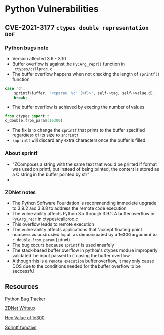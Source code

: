 # Python Vulnerabilities

## CVE-2021-3177 `ctypes double representation BoF`
### Python bugs note
- Version affected 3.6 - 3.10
- Buffer overflow is against the `PyCArg_repr()` function in `_ctypes/callproc.c`
- The buffer overflow happens when not checking the length of `sprintf()` function
```c++
case 'd':
    sprintf(buffer, "<cparam '%c' (%f)>", self->tag, self->value.d);
    break;
```
- The buffer overflow is achieved by execing the number of values 
```python
from ctypes import *
c_double.from_param(1e300)
```
- The fix is to change the `sprintf` that prints to the buffer specified regardless of its size to `snprintf`
- `snprintf` will discard any extra characters once the buffer is filled

### About sprintf
- "ZComposes a string with the same text that would be printed if format was used on printf, but instead of being printed, the content is stored as a C string in the buffer pointed by str"
- 
### ZDNet notes
- The Python Software Foundation is recommending immediete upgrade to 3.9.2 and 3.8.8 to address the remote code execution
- The vulnerability affects Python 3.x through 3.9.1: A buffer overflow in `PyCArg_repr` in ctypes/callproc.c
- This overflow leads to remote execution 
- The vulnerability affects applications that "accept floating-point numbers as unstrusted input, as demonstrated by a 1e300 argument to `c_double.from_param` (zdnet)
- The bug occurs because `sprintf` is used unsafely
- The stack-based buffer overflow in python's ctypes module improperly validated the input passed to it casing the buffer overflow
- Although this is a `remote execution` buffer overflow, it may only cause DOS due to the conditions needed for the buffer overflow to be seccessful 

## Resources
[Python Bug Tracker](https://bugs.python.org/issue42938)

[ZDNet Writeup](https://www.zdnet.com/article/python-programming-language-hurries-out-update-to-tackle-remote-code-vulnerability/)

[Hex Value of 1e300](https://www.hexdictionary.com/hex/1E300)

[Sprintf function](http://www.cplusplus.com/reference/cstdio/sprintf/)
